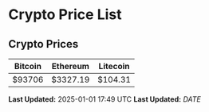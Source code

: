 # Crypto Price List

## Crypto Prices
| Bitcoin | Ethereum | Litecoin |
| ------- | -------- | -------- |
| $93706 | $3327.19 | $104.31 |
**Last Updated:** 2025-01-01 17:49 UTC
**Last Updated:** $DATE$
